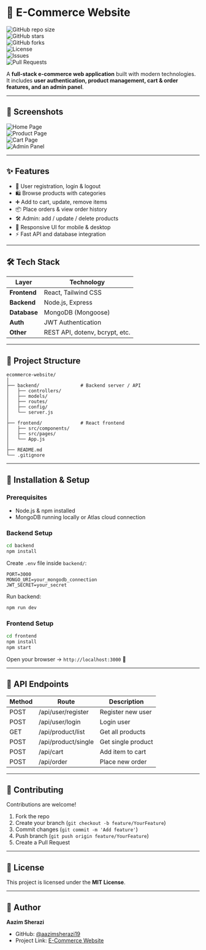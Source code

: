 # 🛒 E-Commerce Website  

![GitHub repo size](https://img.shields.io/github/repo-size/aazimsherazi19/ecommerce-website)  
![GitHub stars](https://img.shields.io/github/stars/aazimsherazi19/ecommerce-website?style=social)  
![GitHub forks](https://img.shields.io/github/forks/aazimsherazi19/ecommerce-website?style=social)  
![License](https://img.shields.io/github/license/aazimsherazi19/ecommerce-website)  
![Issues](https://img.shields.io/github/issues/aazimsherazi19/ecommerce-website)  
![Pull Requests](https://img.shields.io/github/issues-pr/aazimsherazi19/ecommerce-website)  

A **full-stack e-commerce web application** built with modern technologies.  
It includes **user authentication, product management, cart & order features, and an admin panel**.  

---

## 📸 Screenshots

![Home Page](./screenshots/homepage.png)  
![Product Page](./screenshots/productpage.png)  
![Cart Page](./screenshots/cart.png)  
![Admin Panel](./screenshots/adminpanel_addItem.png)

---

## ✨ Features

- 🔐 User registration, login & logout  
- 🛍️ Browse products with categories  
- ➕ Add to cart, update, remove items  
- 📦 Place orders & view order history  
- 🛠️ Admin: add / update / delete products  
- 📱 Responsive UI for mobile & desktop  
- ⚡ Fast API and database integration  

---

## 🛠️ Tech Stack

| Layer        | Technology |
|--------------|------------|
| **Frontend** | React, Tailwind CSS |
| **Backend**  | Node.js, Express |
| **Database** | MongoDB (Mongoose) |
| **Auth**     | JWT Authentication |
| **Other**    | REST API, dotenv, bcrypt, etc. |

---

## 📂 Project Structure

```
ecommerce-website/
│
├── backend/               # Backend server / API
│   ├── controllers/
│   ├── models/
│   ├── routes/
│   ├── config/
│   └── server.js
│
├── frontend/              # React frontend
│   ├── src/components/
│   ├── src/pages/
│   └── App.js
│
├── README.md
└── .gitignore
```

---

## 🚀 Installation & Setup

### Prerequisites
- Node.js & npm installed  
- MongoDB running locally or Atlas cloud connection  

### Backend Setup
```bash
cd backend
npm install
```

Create `.env` file inside `backend/`:
```
PORT=3000
MONGO_URI=your_mongodb_connection
JWT_SECRET=your_secret
```

Run backend:
```bash
npm run dev
```

### Frontend Setup
```bash
cd frontend
npm install
npm start
```

Open your browser → `http://localhost:3000` 🎉

---

## 📡 API Endpoints

| Method | Route               | Description        |
|--------|---------------------|--------------------|
| POST   | /api/user/register  | Register new user  |
| POST   | /api/user/login     | Login user         |
| GET    | /api/product/list   | Get all products   |
| POST   | /api/product/single | Get single product |
| POST   | /api/cart           | Add item to cart   |
| POST   | /api/order          | Place new order    |

---

## 🤝 Contributing

Contributions are welcome!  

1. Fork the repo  
2. Create your branch (`git checkout -b feature/YourFeature`)  
3. Commit changes (`git commit -m 'Add feature'`)  
4. Push branch (`git push origin feature/YourFeature`)  
5. Create a Pull Request  

---

## 📜 License

This project is licensed under the **MIT License**.  

---

## 👤 Author

**Aazim Sherazi**  
- GitHub: [@aazimsherazi19](https://github.com/aazimsherazi19)  
- Project Link: [E-Commerce Website](https://github.com/aazimsherazi19/ecommerce-website)  
